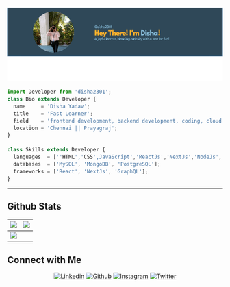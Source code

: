 <p align="center">
  <img src="./image.png" />

</p>

```js
import Developer from 'disha2301';
class Bio extends Developer {
  name     = 'Disha Yadav';
  title    = 'Fast Learner';
  field    = 'frontend development, backend development, coding, cloud computing', java, C, C++, redux, SASS, tailwind, ChakraUI, mongoDB, figma, node.js;
  location = 'Chennai || Prayagraj';
}

class Skills extends Developer {
  languages  = [''HTML','CSS',JavaScript','ReactJs','NextJs','NodeJs','Express','TypeScript'];
  databases  = ['MySQL', 'MongoDB', 'PostgreSQL'];
  frameworks = ['React', 'NextJs', 'GraphQL'];
}
```
----
## Github Stats

<img src="https://github-readme-stats.vercel.app/api?username=disha2301&&show_icons=true&count_private=true&theme=github_dark">|<img src="https://github-readme-streak-stats.herokuapp.com/?user=disha2301&theme=blueberry_duo"/>
|---|---|
<img src="https://github-readme-stats.vercel.app/api/top-langs/?username=disha2301&layout=compact&theme=github_dark"/>|

## Connect with Me


<p align="center">
  <a href="https://www.linkedin.com/in/disha-yadav-bb5478221/" target="_blank"><img alt="Linkedin" title="Disha Yadav Linkedin" src="https://img.shields.io/badge/LinkedIn-0077B5?style=for-the-badge&logo=linkedin&logoColor=white"></a>
  <a href="https://github.com/disha2301"><img alt="Github" title="Disha Yadav Github" src="https://img.shields.io/badge/GitHub-100000?style=for-the-badge&logo=github&logoColor=white"></a>
  <a href="https://www.instagram.com/dishaaa._.23/?igshid=MzRlODBiNWFlZA%3D%3D"><img alt="Instagram" title="Disha Yadav Instagram" src="https://img.shields.io/badge/Instagram-E4405F?style=for-the-badge&logo=instagram&logoColor=white"></a>
  <a href="https://twitter.com/DishaYa32981432"><img alt="Twitter" title="Jaydeep Yadav Twitter" src="https://img.shields.io/badge/Twitter-1DA1F2?style=for-the-badge&logo=twitter&logoColor=white"></a>
 </p>




